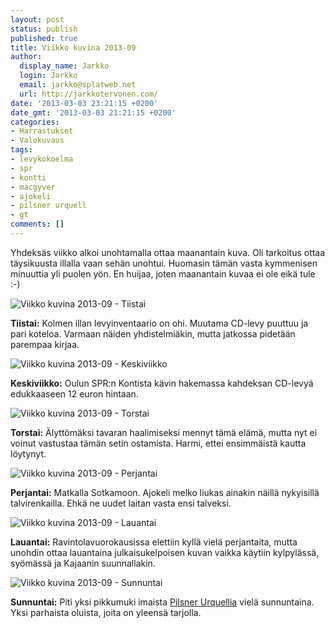 ```yaml
---
layout: post
status: publish
published: true
title: Viikko kuvina 2013-09
author:
  display_name: Jarkko
  login: Jarkko
  email: jarkko@splatweb.net
  url: http://jarkkotervonen.com/
date: '2013-03-03 23:21:15 +0200'
date_gmt: '2013-03-03 21:21:15 +0200'
categories:
- Harrastukset
- Valokuvaus
tags:
- levykokoelma
- spr
- kontti
- macgyver
- ajokeli
- pilsner urquell
- gt
comments: []
---
```

Yhdeksäs viikko alkoi unohtamalla ottaa maanantain kuva. Oli tarkoitus ottaa täysikuusta illalla vaan sehän unohtui. Huomasin tämän vasta kymmenisen minuuttia yli puolen yön. En huijaa, joten maanantain kuvaa ei ole eikä tule :-)

<img alt="Viikko kuvina 2013-09 - Tiistai" src="http://jarkkotervonen.com/wp-content/uploads/2013/02/2013-09-ti-550x366.jpg" />

__Tiistai:__ Kolmen illan levyinventaario on ohi. Muutama CD-levy puuttuu ja pari koteloa. Varmaan näiden yhdistelmiäkin, mutta jatkossa pidetään parempaa kirjaa.

<img alt="Viikko kuvina 2013-09 - Keskiviikko" src="http://jarkkotervonen.com/wp-content/uploads/2013/02/2013-09-ke-550x366.jpg" />

__Keskiviikko:__ Oulun SPR:n Kontista kävin hakemassa kahdeksan CD-levyä edukkaaseen 12 euron hintaan.

<img alt="Viikko kuvina 2013-09 - Torstai" src="http://jarkkotervonen.com/wp-content/uploads/2013/02/2013-09-to-366x550.jpg" />

__Torstai:__ Älyttömäksi tavaran haalimiseksi mennyt tämä elämä, mutta nyt ei voinut vastustaa tämän setin ostamista. Harmi, ettei ensimmäistä kautta löytynyt.

<img alt="Viikko kuvina 2013-09 - Perjantai" src="http://jarkkotervonen.com/wp-content/uploads/2013/03/2013-09-pe-550x410.jpg" />

__Perjantai:__ Matkalla Sotkamoon. Ajokeli melko liukas ainakin näillä nykyisillä talvirenkailla. Ehkä ne uudet laitan vasta ensi talveksi.</p>

<img alt="Viikko kuvina 2013-09 - Lauantai" src="http://jarkkotervonen.com/wp-content/uploads/2013/03/2013-09-la-550x410.jpg" />

__Lauantai:__ Ravintolavuorokausissa elettiin kyllä vielä perjantaita, mutta unohdin ottaa lauantaina julkaisukelpoisen kuvan vaikka käytiin kylpylässä, syömässä ja Kajaanin suunnallakin.</p>

<img alt="Viikko kuvina 2013-09 - Sunnuntai" src="http://jarkkotervonen.com/wp-content/uploads/2013/03/2013-09-su-410x550.jpg" />

__Sunnuntai:__ Piti yksi pikkumuki imaista [Pilsner Urquellia](http://en.wikipedia.org/wiki/Pilsner_Urquell) vielä sunnuntaina. Yksi parhaista oluista, joita on yleensä tarjolla.
